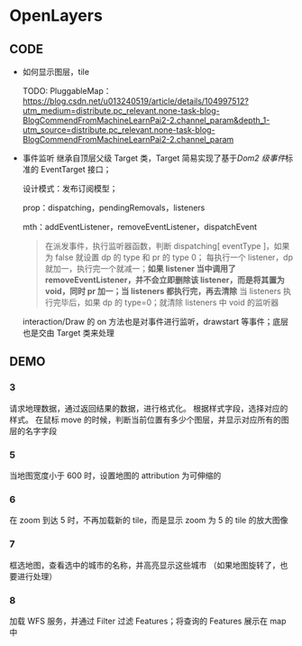 # OpenLayers

## CODE

- 如何显示图层，tile

  TODO: PluggableMap：https://blog.csdn.net/u013240519/article/details/104997512?utm_medium=distribute.pc_relevant.none-task-blog-BlogCommendFromMachineLearnPai2-2.channel_param&depth_1-utm_source=distribute.pc_relevant.none-task-blog-BlogCommendFromMachineLearnPai2-2.channel_param

- 事件监听
  继承自顶层父级 Target 类，Target 简易实现了基于*Dom2 级事件*标准的 EventTarget 接口；

  设计模式：发布订阅模型；

  prop：dispatching，pendingRemovals，listeners

  mth：addEventListener，removeEventListener，dispatchEvent

  > 在派发事件，执行监听器函数，判断 dispatching[ eventType ]，如果为 false 就设置 dp 的 type 和 pr 的 type 0；
  > 每执行一个 listener，dp 就加一，执行完一个就减一；**如果 listener 当中调用了 removeEventListener，并不会立即删除该 listener，而是将其置为 void，同时 pr 加一；当 listeners 都执行完，再去清除**
  > 当 listeners 执行完毕后，如果 dp 的 type=0；就清除 listeners 中 void 的监听器

  interaction/Draw 的 on 方法也是对事件进行监听，drawstart 等事件；底层也是交由 Target 类来处理

## DEMO

### 3

请求地理数据，通过返回结果的数据，进行格式化。
根据样式字段，选择对应的样式。
在鼠标 move 的时候，判断当前位置有多少个图层，并显示对应所有的图层的名字字段

### 5

当地图宽度小于 600 时，设置地图的 attribution 为可伸缩的

### 6

在 zoom 到达 5 时，不再加载新的 tile，而是显示 zoom 为 5 的 tile 的放大图像

### 7

框选地图，查看选中的城市的名称，并高亮显示这些城市 （如果地图旋转了，也要进行处理）

### 8

加载 WFS 服务，并通过 Filter 过滤 Features；将查询的 Features 展示在 map 中

